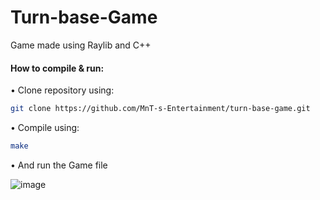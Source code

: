 # Turn-base-Game
Game made using Raylib and C++

#### **How to compile & run:**

• Clone repository using:
```bash
git clone https://github.com/MnT-s-Entertainment/turn-base-game.git
```
• Compile using:
```bash
make
```
• And run the Game file

![image](https://github.com/Stefix4/Turn-base-Game/assets/94927709/df2e3525-7f3c-45f3-bdca-a3c2333ead51)
